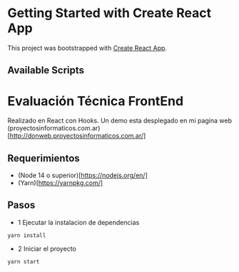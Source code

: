 # Getting Started with Create React App

This project was bootstrapped with [Create React App](https://github.com/facebook/create-react-app).

## Available Scripts

# Evaluación Técnica FrontEnd

Realizado en React con Hooks.
Un demo esta desplegado en mi pagina web (proyectosinformaticos.com.ar)[http://donweb.proyectosinformaticos.com.ar/]

## Requerimientos
- (Node 14 o superior)[https://nodejs.org/en/]
- (Yarn)[https://yarnpkg.com/]

## Pasos
- 1 Ejecutar la instalacion de dependencias
```
yarn install
```
- 2 Iniciar el proyecto
```
yarn start
```